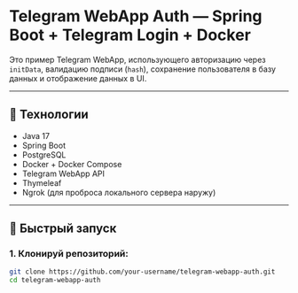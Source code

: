 # Telegram WebApp Auth — Spring Boot + Telegram Login + Docker

Это пример Telegram WebApp, использующего авторизацию через `initData`, валидацию подписи (`hash`), сохранение пользователя в базу данных и отображение данных в UI.

---

## 🧩 Технологии

- Java 17
- Spring Boot
- PostgreSQL
- Docker + Docker Compose
- Telegram WebApp API
- Thymeleaf
- Ngrok (для проброса локального сервера наружу)

---

## 🚀 Быстрый запуск

### 1. Клонируй репозиторий:

```bash
git clone https://github.com/your-username/telegram-webapp-auth.git
cd telegram-webapp-auth
